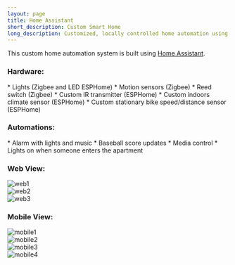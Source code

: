 ```yaml
---
layout: page
title: Home Assistant
short_description: Custom Smart Home
long_description: Customized, locally controlled home automation using open source platform
---
```


This custom home automation system is built using [Home Assistant](https://www.home-assistant.io/).


<h3>Hardware:</h3>
*	Lights (Zigbee and LED ESPHome)
*	Motion sensors (Zigbee)
*	Reed switch (Zigbee)
*	Custom IR transmitter (ESPHome)
*	Custom indoors climate sensor (ESPHome)
*	Custom stationary bike speed/distance sensor (ESPHome)


<h3>Automations:</h3>
*	Alarm with lights and music
*	Baseball score updates
*	Media control
*	Lights on when someone enters the apartment


<h3>Web View:</h3>
<img src="{{site.baseurl}}/assets/images/HA_web_1.png" alt="web1" style="display: block; margin: auto">


<img src="{{site.baseurl}}/assets/images/HA_web_2.jpg" alt="web2" style="display: block; margin: auto">


<img src="{{site.baseurl}}/assets/images/HA_web_3.jpg" alt="web3" style="display: block; margin: auto">


<h3>Mobile View:</h3>
<img src="{{site.baseurl}}/assets/images/HA_mobile_1.png" alt="mobile1" style="display: block; margin: auto">


<img src="{{site.baseurl}}/assets/images/HA_mobile_2.png" alt="mobile2" style="display: block; margin: auto">


<img src="{{site.baseurl}}/assets/images/HA_mobile_3.png" alt="mobile3" style="display: block; margin: auto">


<img src="{{site.baseurl}}/assets/images/HA_mobile_4.png" alt="mobile4" style="display: block; margin: auto">

